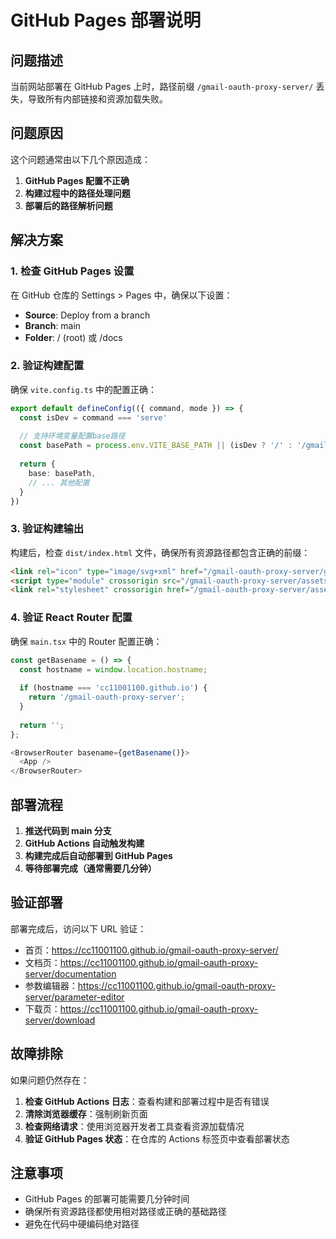 # GitHub Pages 部署说明

## 问题描述

当前网站部署在 GitHub Pages 上时，路径前缀 `/gmail-oauth-proxy-server/` 丢失，导致所有内部链接和资源加载失败。

## 问题原因

这个问题通常由以下几个原因造成：

1. **GitHub Pages 配置不正确**
2. **构建过程中的路径处理问题**
3. **部署后的路径解析问题**

## 解决方案

### 1. 检查 GitHub Pages 设置

在 GitHub 仓库的 Settings > Pages 中，确保以下设置：

- **Source**: Deploy from a branch
- **Branch**: main
- **Folder**: / (root) 或 /docs

### 2. 验证构建配置

确保 `vite.config.ts` 中的配置正确：

```typescript
export default defineConfig(({ command, mode }) => {
  const isDev = command === 'serve'
  
  // 支持环境变量配置base路径
  const basePath = process.env.VITE_BASE_PATH || (isDev ? '/' : '/gmail-oauth-proxy-server/')
  
  return {
    base: basePath,
    // ... 其他配置
  }
})
```

### 3. 验证构建输出

构建后，检查 `dist/index.html` 文件，确保所有资源路径都包含正确的前缀：

```html
<link rel="icon" type="image/svg+xml" href="/gmail-oauth-proxy-server/gmail-favicon.ico" />
<script type="module" crossorigin src="/gmail-oauth-proxy-server/assets/index-xxx.js"></script>
<link rel="stylesheet" crossorigin href="/gmail-oauth-proxy-server/assets/index-xxx.css">
```

### 4. 验证 React Router 配置

确保 `main.tsx` 中的 Router 配置正确：

```typescript
const getBasename = () => {
  const hostname = window.location.hostname;
  
  if (hostname === 'cc11001100.github.io') {
    return '/gmail-oauth-proxy-server';
  }
  
  return '';
};

<BrowserRouter basename={getBasename()}>
  <App />
</BrowserRouter>
```

## 部署流程

1. **推送代码到 main 分支**
2. **GitHub Actions 自动触发构建**
3. **构建完成后自动部署到 GitHub Pages**
4. **等待部署完成（通常需要几分钟）**

## 验证部署

部署完成后，访问以下 URL 验证：

- 首页：https://cc11001100.github.io/gmail-oauth-proxy-server/
- 文档页：https://cc11001100.github.io/gmail-oauth-proxy-server/documentation
- 参数编辑器：https://cc11001100.github.io/gmail-oauth-proxy-server/parameter-editor
- 下载页：https://cc11001100.github.io/gmail-oauth-proxy-server/download

## 故障排除

如果问题仍然存在：

1. **检查 GitHub Actions 日志**：查看构建和部署过程中是否有错误
2. **清除浏览器缓存**：强制刷新页面
3. **检查网络请求**：使用浏览器开发者工具查看资源加载情况
4. **验证 GitHub Pages 状态**：在仓库的 Actions 标签页中查看部署状态

## 注意事项

- GitHub Pages 的部署可能需要几分钟时间
- 确保所有资源路径都使用相对路径或正确的基础路径
- 避免在代码中硬编码绝对路径 